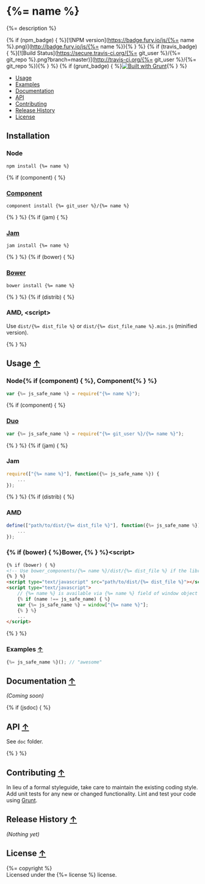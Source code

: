 # {%= name %} <a name="start"></a>

{%= description %}

{% if (npm_badge) { %}[![NPM version](https://badge.fury.io/js/{%= name %}.png)](http://badge.fury.io/js/{%= name %}){% } %}
{% if (travis_badge) { %}[![Build Status](https://secure.travis-ci.org/{%= git_user %}/{%= git_repo %}.png?branch=master)](http://travis-ci.org/{%= git_user %}/{%= git_repo %}){% } %}
{% if (grunt_badge) { %}[![Built with Grunt](https://cdn.gruntjs.com/builtwith.png)](http://gruntjs.com/){% } %}

* [Usage](#usage)
* [Examples](#examples)
* [Documentation](#documentation)
* [API](#api)
* [Contributing](#contributing)
* [Release History](#history)
* [License](#license)

## Installation

### Node

    npm install {%= name %}

{% if (component) { %}
### [Component](https://github.com/componentjs/component)

    component install {%= git_user %}/{%= name %}

{% } %}
{% if (jam) { %}
### [Jam](http://jamjs.org)

    jam install {%= name %}

{% } %}
{% if (bower) { %}
### [Bower](http://bower.io)

    bower install {%= name %}

{% } %}
{% if (distrib) { %}
### AMD, &lt;script&gt;

Use `dist/{%= dist_file %}` or `dist/{%= dist_file_name %}.min.js` (minified version).

{% } %}
## Usage <a name="usage"></a> [&#x2191;](#start)

### Node{% if (component) { %}, Component{% } %}

```js
var {%= js_safe_name %} = require("{%= name %}");
```

{% if (component) { %}
### [Duo](http://duojs.org)

```js
var {%= js_safe_name %} = require("{%= git_user %}/{%= name %}");
```

{% } %}
{% if (jam) { %}
### Jam

```js
require(["{%= name %}"], function({%= js_safe_name %}) {
    ...
});
```

{% } %}
{% if (distrib) { %}
### AMD

```js
define(["path/to/dist/{%= dist_file %}"], function({%= js_safe_name %}) {
    ...
});
```

### {% if (bower) { %}Bower, {% } %}&lt;script&gt;

```html
{% if (bower) { %}
<!-- Use bower_components/{%= name %}/dist/{%= dist_file %} if the library was installed by Bower -->
{% } %}
<script type="text/javascript" src="path/to/dist/{%= dist_file %}"></script>
<script type="text/javascript">
    // {%= name %} is available via {%= name %} field of window object
    {% if (name !== js_safe_name) { %}
    var {%= js_safe_name %} = window["{%= name %}"];
    {% } %}
    ...
</script>
```

{% } %}
### Examples <a name="examples"></a> [&#x2191;](#start)

```js
{%= js_safe_name %}(); // "awesome"
```

## Documentation <a name="documentation"></a> [&#x2191;](#start)
_(Coming soon)_

{% if (jsdoc) { %}
## API <a name="api"></a> [&#x2191;](#start)

See `doc` folder.

{% } %}
## Contributing <a name="contributing"></a> [&#x2191;](#start)
In lieu of a formal styleguide, take care to maintain the existing coding style.
Add unit tests for any new or changed functionality.
Lint and test your code using [Grunt](http://gruntjs.com/).

## Release History <a name="history"></a> [&#x2191;](#start)
_(Nothing yet)_

## License <a name="license"></a> [&#x2191;](#start)
{%= copyright %}  
Licensed under the {%= license %} license.

